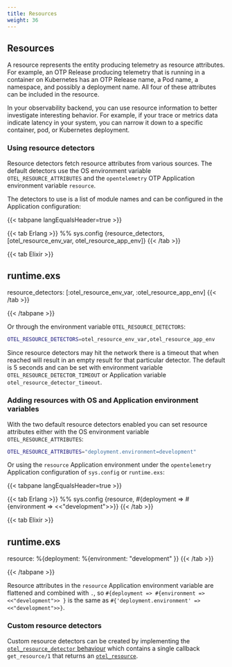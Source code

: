 ```yaml
---
title: Resources
weight: 36
---
```


## Resources

A resource represents the entity producing telemetry as resource attributes. For
example, an OTP Release producing telemetry that is running in a container on
Kubernetes has an OTP Release name, a Pod name, a namespace, and possibly a
deployment name. All four of these attributes can be included in the resource.

In your observability backend, you can use resource information to better
investigate interesting behavior. For example, if your trace or metrics data
indicate latency in your system, you can narrow it down to a specific container,
pod, or Kubernetes deployment.

### Using resource detectors

Resource detectors fetch resource attributes from various sources. The default
detectors use the OS environment variable `OTEL_RESOURCE_ATTRIBUTES` and the
`opentelemetry` OTP Application environment variable `resource`.

The detectors to use is a list of module names and can be configured in the
Application configuration:

<!-- prettier-ignore-start -->
{{< tabpane langEqualsHeader=true >}}

{{< tab Erlang >}}
%% sys.config
{resource_detectors, [otel_resource_env_var, otel_resource_app_env]}
{{< /tab >}}

{{< tab Elixir >}}
## runtime.exs
resource_detectors: [:otel_resource_env_var, :otel_resource_app_env]
{{< /tab >}}

{{< /tabpane >}}
<!-- prettier-ignore-end -->

Or through the environment variable `OTEL_RESOURCE_DETECTORS`:

```sh
OTEL_RESOURCE_DETECTORS=otel_resource_env_var,otel_resource_app_env
```

Since resource detectors may hit the network there is a timeout that when
reached will result in an empty result for that particular detector. The default
is 5 seconds and can be set with environment variable
`OTEL_RESOURCE_DETECTOR_TIMEOUT` or Application variable
`otel_resource_detector_timeout`.

### Adding resources with OS and Application environment variables

With the two default resource detectors enabled you can set resource attributes
either with the OS environment variable `OTEL_RESOURCE_ATTRIBUTES`:

```sh
OTEL_RESOURCE_ATTRIBUTES="deployment.environment=development"
```

Or using the `resource` Application environment under the `opentelemetry`
Application configuration of `sys.config` or `runtime.exs`:

<!-- prettier-ignore-start -->
{{< tabpane langEqualsHeader=true >}}

{{< tab Erlang >}}
%% sys.config
{resource, #{deployment => #{environment => <<"development">>}}
{{< /tab >}}

{{< tab Elixir >}}
## runtime.exs
resource: %{deployment: %{environment: "development" }}
{{< /tab >}}

{{< /tabpane >}}
<!-- prettier-ignore-end -->

Resource attributes in the `resource` Application environment variable are
flattened and combined with `.`, so `#{deployment => #{environment =>
<<"development">> }` is the same as `#{'deployment.environment' =>
<<"development">>}`.

### Custom resource detectors

Custom resource detectors can be created by implementing the [`otel_resource_detector`
behaviour](https://hexdocs.pm/opentelemetry/1.3.0/otel_resource_detector.html#callbacks)
which contains a single callback `get_resource/1` that returns an [`otel_resource`](https://hexdocs.pm/opentelemetry/1.3.0/otel_resource.html).
